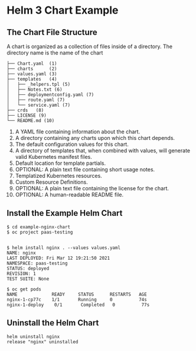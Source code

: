# Helm 3 Chart Example

## The Chart File Structure

A chart is organized as a collection of files inside of a directory. The directory name is the name of the chart

```
├── Chart.yaml  (1)
├── charts      (2)
├── values.yaml (3)
├── templates   (4)
│   ├── _helpers.tpl (5)
│   ├── Notes.txt (6)
│   ├── deploymentconfig.yaml (7)
│   ├── route.yaml (7)
│   └── service.yaml (7)
├── crds   (8)
├── LICENSE (9)
└── README.md (10)
```


1. A YAML file containing information about the chart.
1. A directory containing any charts upon which this chart depends.
1. The default configuration values for this chart.
1. A directory of templates that, when combined with values, will generate valid Kubernetes manifest files.
1. Default location for template partials.
1. OPTIONAL: A plain text file containing short usage notes.
1. Templatized Kubernetes resources.
1. Custom Resource Definitions.
1. OPTIONAL: A plain text file containing the license for the chart.
1. OPTIONAL: A human-readable README file.


## Install the Example Helm Chart

```
$ cd example-nginx-chart
$ oc project paas-testing


$ helm install nginx . --values values.yaml
NAME: nginx
LAST DEPLOYED: Fri Mar 12 19:21:50 2021
NAMESPACE: paas-testing
STATUS: deployed
REVISION: 1
TEST SUITE: None

$ oc get pods
NAME             READY     STATUS      RESTARTS   AGE
nginx-1-cp77c    1/1       Running     0          74s
nginx-1-deploy    0/1       Completed   0          77s
```

## Uninstall the Helm Chart
```
helm uninstall nginx
release "nginx" uninstalled
```


